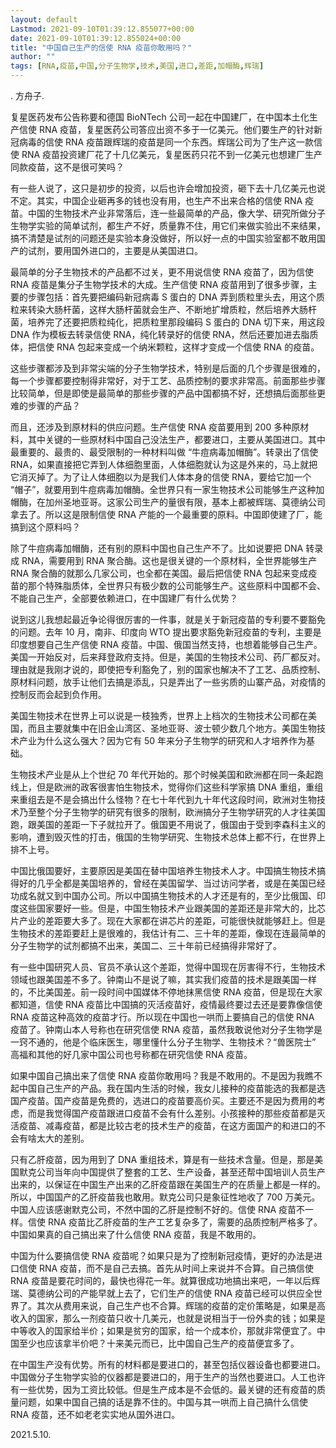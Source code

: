 ```yaml
---
layout: default
Lastmod: 2021-09-10T01:39:12.855077+00:00
date: 2021-09-10T01:39:12.855024+00:00
title: "中国自己生产的信使 RNA 疫苗你敢用吗？"
author: ""
tags: [RNA,疫苗,中国,分子生物学,技术,美国,进口,差距,加帽酶,辉瑞]
---
```


. 方舟子.

复星医药发布公告称要和德国 BioNTech 公司一起在中国建厂，在中国本土化生产信使 RNA 疫苗，复星医药公司答应出资不多于一亿美元。他们要生产的针对新冠病毒的信使 RNA 疫苗跟辉瑞的疫苗是同一个东西。辉瑞公司为了生产这一款信使 RNA 疫苗投资建厂花了十几亿美元，复星医药只花不到一亿美元也想建厂生产同款疫苗，这不是很可笑吗？

有一些人说了，这只是初步的投资，以后也许会增加投资，砸下去十几亿美元也说不定。其实，中国企业砸再多的钱也没有用，也生产不出来合格的信使 RNA 疫苗。中国的生物技术产业非常落后，连一些最简单的产品，像大学、研究所做分子生物学实验的简单试剂，都生产不好，质量靠不住，用它们来做实验出不来结果，搞不清楚是试剂的问题还是实验本身没做好，所以好一点的中国实验室都不敢用国产的试剂，要用国外进口的，主要是从美国进口。

最简单的分子生物技术的产品都不过关，更不用说信使 RNA 疫苗了，因为信使 RNA 疫苗是集分子生物学技术的大成。生产信使 RNA 疫苗用到了很多步骤，主要的步骤包括：首先要把编码新冠病毒 S 蛋白的 DNA 弄到质粒里头去，用这个质粒来转染大肠杆菌，这样大肠杆菌就会生产、不断地扩增质粒，然后培养大肠杆菌，培养完了还要把质粒纯化，把质粒里那段编码 S 蛋白的 DNA 切下来，用这段 DNA 作为模板去转录信使 RNA，纯化转录好的信使 RNA，然后还要加进去脂质体，把信使 RNA 包起来变成一个纳米颗粒，这样才变成一个信使 RNA 的疫苗。

这些步骤都涉及到非常尖端的分子生物学技术，特别是后面的几个步骤是很难的，每一个步骤都要控制得非常好，对于工艺、品质控制的要求非常高。前面那些步骤比较简单，但是即使是最简单的那些步骤的产品中国都搞不好，还想搞后面那些更难的步骤的产品？

而且，还涉及到原材料的供应问题。生产信使 RNA 疫苗要用到 200 多种原材料，其中关键的一些原材料中国自己没法生产，都要进口，主要从美国进口。其中最重要的、最贵的、最受限制的一种材料叫做 “牛痘病毒加帽酶”。转录出了信使 RNA，如果直接把它弄到人体细胞里面，人体细胞就认为这是外来的，马上就把它消灭掉了。为了让人体细胞以为是我们人体本身的信使 RNA，要给它加一个 “帽子”，就要用到牛痘病毒加帽酶。全世界只有一家生物技术公司能够生产这种加帽酶，在加州圣地亚哥。这家公司生产的量很有限，基本上都被辉瑞、莫德纳公司拿去了。所以这是限制信使 RNA 产能的一个最重要的原料。中国即使建了厂，能搞到这个原料吗？

除了牛痘病毒加帽酶，还有别的原料中国也自己生产不了。比如说要把 DNA 转录成 RNA，需要用到 RNA 聚合酶。这也是很关键的一个原材料，全世界能够生产 RNA 聚合酶的就那么几家公司，也全都在美国。最后把信使 RNA 包起来变成疫苗的那个特殊脂质体，全世界只有极少数的公司能够生产。这些原料中国都不会、不能自己生产，全部要依赖进口，在中国建厂有什么优势？

说到这儿我想起最近争论得很厉害的一件事，就是关于新冠疫苗的专利要不要豁免的问题。去年 10 月，南非、印度向 WTO 提出要求豁免新冠疫苗的专利，主要是印度想要自己生产信使 RNA 疫苗。中国、俄国当然支持，也想着能够自己生产。美国一开始反对，后来拜登政府支持。但是，美国的生物技术公司、药厂都反对。理由就是我刚才说的，即使把专利豁免了，别的国家也解决不了工艺、品质控制、原材料问题，放手让他们去搞是添乱，只是弄出了一些劣质的山寨产品，对疫情的控制反而会起到负作用。

美国生物技术在世界上可以说是一枝独秀，世界上上档次的生物技术公司都在美国，而且主要就集中在旧金山湾区、圣地亚哥、波士顿少数几个地方。美国生物技术产业为什么这么强大？因为它有 50 年来分子生物学的研究和人才培养作为基础。

生物技术产业是从上个世纪 70 年代开始的。那个时候美国和欧洲都在同一条起跑线上，但是欧洲的政客很害怕生物技术，觉得你们这些科学家搞 DNA 重组，重组来重组去是不是会搞出什么怪物？在七十年代到九十年代这段时间，欧洲对生物技术乃至整个分子生物学的研究有很多的限制，欧洲搞分子生物学研究的人才往美国跑，跟美国的差距一下子就拉开了。俄国更不用说了，俄国由于受到李森科主义的影响，遭到毁灭性的打击，俄国的生物学研究、生物技术总体上都不行，在世界上排不上号。

中国比俄国要好，主要原因是美国在替中国培养生物技术人才。中国搞生物技术搞得好的几乎全都是美国培养的，曾经在美国留学、当过访问学者，或是在美国已经功成名就又到中国办公司。所以中国搞生物技术的人才还是有的，至少比俄国、印度这些国家要好一些。但是，中国生物技术产业跟美国的差距还是非常大的，比芯片产业的差距要大多了。现在大家都在讲芯片的差距，可能很快就能够赶上。但是生物技术的差距要赶上是很难的，我估计有二、三十年的差距，像现在连最简单的分子生物学的试剂都搞不出来，美国二、三十年前已经搞得非常好了。

有一些中国研究人员、官员不承认这个差距，觉得中国现在厉害得不行，生物技术领域也跟美国差不多了。钟南山不是说了嘛，其实我们疫苗的技术是跟美国一样的，不比美国差。前一段时间中国媒体不停地抹黑信使 RNA 疫苗，但是现在大家都知道，信使 RNA 疫苗比中国搞的灭活疫苗好，疫情最终要过去还是要靠像信使 RNA 疫苗这种高效的疫苗才行。所以现在中国也一哄而上要搞自己的信使 RNA 疫苗了。钟南山本人号称也在研究信使 RNA 疫苗，虽然我敢说他对分子生物学是一窍不通的，他是个临床医生，哪里懂什么分子生物学、生物技术？“兽医院士” 高福和其他的好几家中国公司也号称都在研究信使 RNA 疫苗。

如果中国自己搞出来了信使 RNA 疫苗你敢用吗？我是不敢用的。不是因为我瞧不起中国自己生产的产品。我在国内生活的时候，我女儿接种的疫苗能选的我都是选国产疫苗。国产疫苗是免费的，选进口的疫苗要高价买。主要还不是因为费用的考虑，而是我觉得国产疫苗跟进口疫苗不会有什么差别。小孩接种的那些疫苗都是灭活疫苗、减毒疫苗，都是比较古老的技术生产的疫苗，在这方面国产的和进口的不会有啥太大的差别。

只有乙肝疫苗，因为用到了 DNA 重组技术，算是有一些技术含量。但是，那是美国默克公司当年向中国提供了整套的工艺、生产设备，甚至还帮中国培训人员生产出来的，以保证在中国生产出来的乙肝疫苗跟在美国生产的在质量上都是一样的。所以，中国国产的乙肝疫苗我也敢用。默克公司只是象征性地收了 700 万美元。中国人应该感谢默克公司，不然中国的乙肝是控制不好的。信使 RNA 疫苗不一样。信使 RNA 疫苗比乙肝疫苗的生产工艺复杂多了，需要的品质控制严格多了。中国如果真的自己搞出来了什么信使 RNA 疫苗，我是不敢用的。

中国为什么要搞信使 RNA 疫苗呢？如果只是为了控制新冠疫情，更好的办法是进口信使 RNA 疫苗，而不是自己去搞。首先从时间上来说并不合算。自己搞信使 RNA 疫苗是要花时间的，最快也得花一年。就算很成功地搞出来吧，一年以后辉瑞、莫德纳公司的产能早就上去了，它们生产的信使 RNA 疫苗已经可以供应全世界了。其次从费用来说，自己生产也不合算。辉瑞的疫苗的定价策略是，如果是高收入的国家，那么一剂疫苗只收十几美元，也就是说相当于一份外卖的钱；如果是中等收入的国家给半价；如果是贫穷的国家，给一个成本价，那就非常便宜了。中国至少也应该拿半价吧？十来美元而已，比中国自己生产的疫苗便宜多了。

在中国生产没有优势。所有的材料都是要进口的，甚至包括仪器设备也都要进口。中国做分子生物学实验的仪器都是要进口的，用于生产的当然也要进口。人工也许有一些优势，因为工资比较低。但是生产成本是不会低的。最关键的还有疫苗的质量问题，如果中国自己搞的话是靠不住的。中国与其一哄而上自己搞什么信使 RNA 疫苗，还不如老老实实地从国外进口。

2021.5.10.

